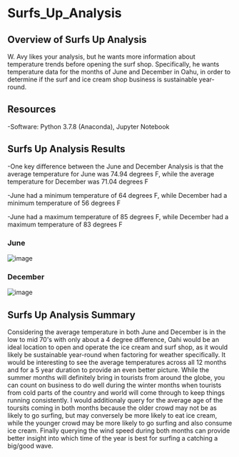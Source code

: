 # Surfs_Up_Analysis

## Overview of Surfs Up Analysis
W. Avy likes your analysis, but he wants more information about temperature trends before opening the surf shop. Specifically, he wants temperature data for the months of June and December in Oahu, in order to determine if the surf and ice cream shop business is sustainable year-round.

## Resources

-Software: Python 3.7.8 (Anaconda), Jupyter Notebook

## Surfs Up Analysis Results

-One key difference between the June and December Analysis is that the average temperature for June was 74.94 degrees F, while the average temperature for December was 71.04 degrees F

-June had a minimum temperature of 64 degrees F, while December had a minimum temperature of 56 degrees F

-June had a maximum temperature of 85 degrees F, while December had a maximum temperature of 83 degrees F

### June

![image](https://user-images.githubusercontent.com/70483866/97794447-3e720100-1bc8-11eb-811e-5636a645f2b8.png)

### December

![image](https://user-images.githubusercontent.com/70483866/97794457-6feacc80-1bc8-11eb-85e0-65a7650fb7ca.png)
      
## Surfs Up Analysis Summary

Considering the average temperature in both June and December is in the low to mid 70's with only about a 4 degree difference, Oahi would be an ideal location to open and operate the ice cream and surf shop, as it would likely be sustainable year-round when factoring for weather specifically. It would be interesting to see the average temperatures across all 12 months and for a 5 year duration to provide an even better picture. While the summer months will definitely bring in tourists from around the globe, you can count on business to do well during the winter months when tourists from cold parts of the country and world will come through to keep things running consistently. I would additionaly query for the average age of the toursits coming in both months because the older crowd may not be as likely to go surfing, but may conversely be more likely to eat ice cream, while the younger crowd may be more likely to go surfing and also consume ice cream. Finally querying the wind speed during both months can provide better insight into which time of the year is best for surfing a catching a big/good wave.

